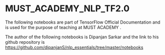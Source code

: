 # MUST_ACADEMY_NLP_TF2.0

The following notebooks are part of TensorFlow Official Documentation and is used for the purpose of teaching at MUST ACADEMY . 

The author of the following notebooks is Dipanjan Sarkar and the link to his github repository is https://github.com/dipanjanS/nlp_essentials/tree/master/notebooks
